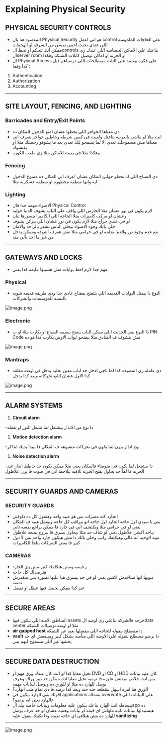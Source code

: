 # Explaining Physical Security

## PHYSICAL SECURITY CONTROLS

- المقصود هنا بال Physical Security هو اني اعمل control علي الحاجات الملموسه اللي عندي بحيث احمي نفسي من السرقه او الهجمات
- ممكن انك تتحكم او تحط الcontrols بتاعتك علي الاماكن الحساسه اللي عندك زي الserver room او الخزنه او اماكن توصيل كابلات الشبكه وهكذا
- ال Physical Access علي فكره بيعتمد علي التلت مصطلحات اللي درسناهم قبل كدا وهما :
1. Authentication
2. Authorization
3. Accounting

---

## SITE LAYOUT, FENCING, AND LIGHTING

### Barricades and Entry/Exit Points

- دي معناها الحواجز اللي بحطها عشان امنع الدخول للمكان ده
- انت مثلا لو ماشي بالعربيه بتاعتك ولقيت في كمين شرطه وحاطين حواجز بتعرف اني معناها مش مسموحلك تعدي الا لما يسمحو ليك تعدي بعد ما يشوفو رخصتك مثلا او يفتشوك
- وهكذا مثلا في بقيت الاماكن مثلا زي ملعب الكوره

### Fencing

- دي السياج اللي انا بحطو حولين المكان عشان اعرف اني المكان ده ممنوع الدخول ليه وانها منطقه محظوره او منطقه عسكريه مثلا

### Lighting

- الاضواء مهمه جدا فال Physical Control
- لازم يكون في نور عشان مثلا الحارس اللي واقف علي الباب يشوف الدنيا حوليه
- وعشان لو مركب كاميرات مثلا الحاجه اللي الكاميرا بتصورها تبان
- لو في عندي جراج مثلا لازم يكون في نور عشان اللي بيركن يشوف
- خلي بالك وجوء الاضواء بيخلي الناس تشعر بالراحه والامان
- مع عدم وجود نور والدنيا ضلمه لو في حرامي مثلا مش هعرف اشوفه وممكن يدخل من غير ما اخد بالي منه

---

## GATEWAYS AND LOCKS

- مهم جدا لازم احط بوابات مش هسيبها عايمه كدا يعني

### Physical

- النوع دا بيمثل البوابات القديمه اللي بتتفتح بمفتاح عادي جدا ودي طريقه قديمه شويه بالنسبه للمؤسسات والشركات

![image.png](image.png)

### Electronic

- دا النوع بقي الحديث اللي ممكن الباب يتفتح ببصمه الصباع او بكارت مثلا او ب PIN Code مش بتشوف ف الفنادق مثلا بيفتحو ابواب الاوض بكارت كدا هو ده

![image.png](image%201.png)

### Mantraps

- دي عامله زي المصيده كدا لما باجي ادخل حد لباب معين بخليه يدخل في اوضه مغلقه كدا الاول عشان اتابع تحركاته وبعد كدا يدخل

![image.png](image%202.png)

---

## ALARM SYSTEMS

1. **Circuit alarm**

-دا نوع من الانذار بيشتغل لما تشغل النور او تقفله

1. **Motion detection alarm**

-نوع انذار بيرن لما يكون في تحركات مشبوهه ف المكان فا بيبدأ يديك انذاكر

1. **Noise detection alarm**

-دا بيشتغل لما يكون في ضوضاء فالمكان يعني مثلا ممكن يكون حد حاطط انذار عند الخزنه فا لما حد يحاول يفتح الخزنه تلاقيه بيلاحظ اني في صوت فا يرن علاطول

---

## SECURITY GUARDS AND CAMERAS

### SECURITY GUARDS

- الجارد كله مميزات بس هو عيبه واحد وهنقول كل ده دلوقتي
- بص يا سيدي اول حاجه الجارد اول حاجه انو بيراقب كل حاجه وبيعمل هيبه ف المكان يعني لو في حرامي مثلا ويكتشف اني في جارد فا ممكن يراجع نفسه تاني
- بياخد اكشن علاطول يعني لو شاف حد مثلا بيحاول يسرق فا بيروح يمنعه علاطول
- عيبه الوحيد انه غالي وهيكلفك راتب وخلي بالك دا مش هيكون جارد واحد بس لأ دول كتير فا بعض الشركات بتلجأ للكاميرات

### CAMERAS

- رخيصه ومش هتكلفك كتير مش زي الجارد
- هترصدلك كل حاجه
- عيوبها انها مبتاخدش اكشن يعني لو في حد بيسرق هيا عليها تصوره بس متقدرش تمنعه
- غير كدا ممكن يحصل فيها عطل او تفصل

---

## SECURE AREAS

- المناطق الامنه اللي بيكون فيها assets حرجه فالشركه بتاعتي زي اوضة الdata center مثلا او اوضة توصيلات الشبكه
- **air gapped host** دا مصطلح بنقوله للحاجه اللي بنفصلها بعيد عن الشبكه
- **vault** دا برضو مصطلح بنقوله علي الاوضه اللي متأمنه بشكل كبير ومينفعش اي حد يخشها غير اللي مسموح ليهم بس

---

## SECURE DATA DESTRUCTION

- تخيل معايا كدا لو انت كان عندك ورق مهم او DVD او CD او HDD كان عليه بيانات بس انت خلاص مبقتش عاوزه فا ترميه تخيل معايا انك ممكن حد دور وراك وعرف يوصل للهارد ده مثلا او للورق ده ويوصل لبيانات مهمه
- الورق هنا امره اسهل بنقطعه حته حته وبعد كدا نرميه فا دي تمام طب الهارد؟
- اقولك بقي الهارد بيكون في applications بتعملك overwrite علي البيانات اللي عالهارد يعني ايه برضو؟
- ببساطه انت الهارد بتاعك بيكون عليه معلومات وبيانات خاصه بيك الapp ده هيستبدلها ببيانات تانيه ملهاش اي قيمه او بيانات وهميه عشان لو حد عرف يوصل للهارد ده مش هيلاقي اي حاجه تفيده ودا تكنيك بنقول عليه **sanitizing**

---

![image.png](image%203.png)